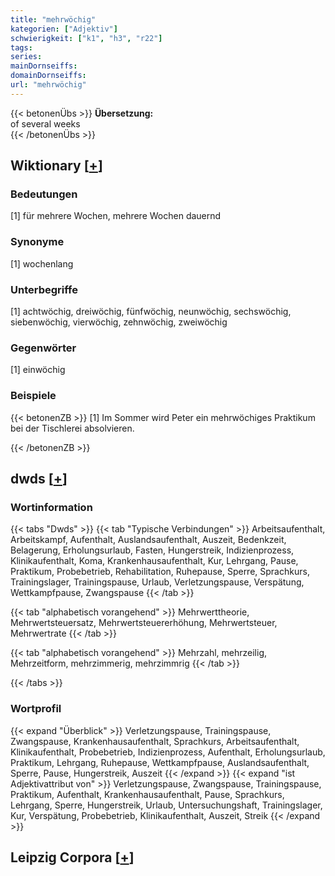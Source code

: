 ```yaml
---
title: "mehrwöchig"
kategorien: ["Adjektiv"]
schwierigkeit: ["k1", "h3", "r22"]
tags:
series:
mainDornseiffs:
domainDornseiffs:
url: "mehrwöchig"
---
```


{{< betonenÜbs >}}
**Übersetzung:**  
of  several weeks  
{{< /betonenÜbs >}}

## Wiktionary [[+](https://de.wiktionary.org/wiki/mehrwöchig)]

### Bedeutungen
[1] für mehrere Wochen, mehrere Wochen dauernd  

### Synonyme
[1] wochenlang  

### Unterbegriffe
[1] achtwöchig, dreiwöchig, fünfwöchig, neunwöchig, sechswöchig, siebenwöchig, vierwöchig, zehnwöchig, zweiwöchig  

### Gegenwörter
[1] einwöchig  

### Beispiele
{{< betonenZB >}}
[1] Im Sommer wird Peter ein mehrwöchiges Praktikum bei der Tischlerei absolvieren.  

{{< /betonenZB >}}


## dwds [[+](https://www.dwds.de/wb/mehrwöchig)]

### Wortinformation
{{< tabs "Dwds" >}}
{{< tab "Typische Verbindungen" >}}
Arbeitsaufenthalt, Arbeitskampf, Aufenthalt, Auslandsaufenthalt, Auszeit, Bedenkzeit, Belagerung, Erholungsurlaub, Fasten, Hungerstreik, Indizienprozess, Klinikaufenthalt, Koma, Krankenhausaufenthalt, Kur, Lehrgang, Pause, Praktikum, Probebetrieb, Rehabilitation, Ruhepause, Sperre, Sprachkurs, Trainingslager, Trainingspause, Urlaub, Verletzungspause, Verspätung, Wettkampfpause, Zwangspause
{{< /tab >}}

{{< tab "alphabetisch vorangehend" >}}
Mehrwerttheorie, Mehrwertsteuersatz, Mehrwertsteuererhöhung, Mehrwertsteuer, Mehrwertrate
{{< /tab >}}

{{< tab "alphabetisch vorangehend" >}}
Mehrzahl, mehrzeilig, Mehrzeitform, mehrzimmerig, mehrzimmrig
{{< /tab >}}

{{< /tabs >}}

### Wortprofil
{{< expand "Überblick" >}} Verletzungspause, Trainingspause, Zwangspause, Krankenhausaufenthalt, Sprachkurs, Arbeitsaufenthalt, Klinikaufenthalt, Probebetrieb, Indizienprozess, Aufenthalt, Erholungsurlaub, Praktikum, Lehrgang, Ruhepause, Wettkampfpause, Auslandsaufenthalt, Sperre, Pause, Hungerstreik, Auszeit {{< /expand >}}
{{< expand "ist Adjektivattribut von" >}} Verletzungspause, Zwangspause, Trainingspause, Praktikum, Aufenthalt, Krankenhausaufenthalt, Pause, Sprachkurs, Lehrgang, Sperre, Hungerstreik, Urlaub, Untersuchungshaft, Trainingslager, Kur, Verspätung, Probebetrieb, Klinikaufenthalt, Auszeit, Streik {{< /expand >}}

## Leipzig Corpora [[+](https://corpora.uni-leipzig.de/en/res?word=mehrwöchig&corpusId=deu_newscrawl-public_2018)]

